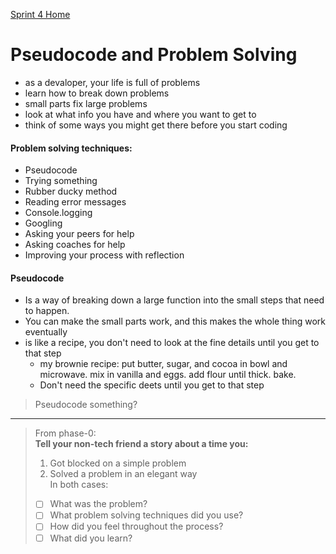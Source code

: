 [Sprint 4 Home](README.md)

# Pseudocode and Problem Solving

- as a devaloper, your life is full of problems
- learn how to break down problems 
- small parts fix large problems
- look at what info you have and where you want to get to
- think of some ways you might get there before you start coding

#### Problem solving techniques:
- Pseudocode
- Trying something
- Rubber ducky method
- Reading error messages
- Console.logging
- Googling
- Asking your peers for help
- Asking coaches for help
- Improving your process with reflection

#### Pseudocode

- Is a way of breaking down a large function into the small steps that need to happen.
- You can make the small parts work, and this makes the whole thing work eventually
- is like a recipe, you don't need to look at the fine details until you get to that step 
    - my brownie recipe: put butter, sugar, and cocoa in bowl and microwave. mix in vanilla and eggs. add flour until thick. bake. 
    - Don't need the specific deets until you get to that step
>Pseudocode something?

---
>From phase-0:\
>**Tell your non-tech friend a story about a time you:**  
>1. Got blocked on a simple problem
>2. Solved a problem in an elegant way  
>In both cases:  
>- [ ] What was the problem?
>- [ ] What problem solving techniques did you use?
>- [ ] How did you feel throughout the process?
>- [ ] What did you learn?